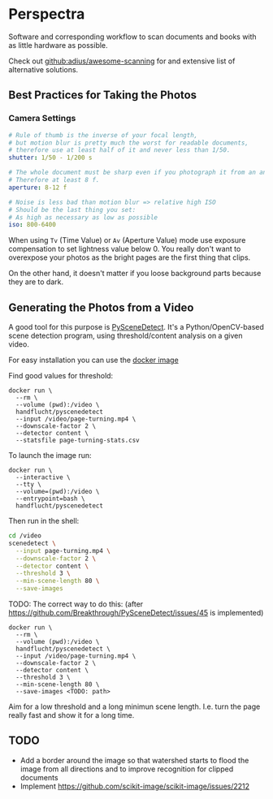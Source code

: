 # Perspectra

Software and corresponding workflow to scan documents and books
with as little hardware as possible.

Check out [github:adius/awesome-scanning]
for and extensive list of alternative solutions.

[github:adius/awesome-scanning]: https://github.com/adius/awesome-scanning


## Best Practices for Taking the Photos

### Camera Settings

```yaml
# Rule of thumb is the inverse of your focal length,
# but motion blur is pretty much the worst for readable documents,
# therefore use at least half of it and never less than 1/50.
shutter: 1/50 - 1/200 s

# The whole document must be sharp even if you photograph it from an angle.
# Therefore at least 8 f.
aperture: 8-12 f

# Noise is less bad than motion blur => relative high ISO
# Should be the last thing you set:
# As high as necessary as low as possible
iso: 800-6400
```

When using `Tv` (Time Value) or `Av` (Aperture Value) mode
use exposure compensation to set lightness value below 0.
You really don't want to overexpose your photos as the bright pages
are the first thing that clips.

On the other hand,
it doesn't matter if you loose background parts because they are to dark.


## Generating the Photos from a Video

A good tool for this purpose is [PySceneDetect].
It's a Python/OpenCV-based scene detection program,
using threshold/content analysis on a given video.

[PySceneDetect]: https://github.com/Breakthrough/PySceneDetect

For easy installation you can use the [docker image]

[docker image]: https://github.com/handflucht/PySceneDetect


Find good values for threshold:

```fish
docker run \
  --rm \
  --volume (pwd):/video \
  handflucht/pyscenedetect
  --input /video/page-turning.mp4 \
  --downscale-factor 2 \
  --detector content \
  --statsfile page-turning-stats.csv
```


To launch the image run:

```fish
docker run \
  --interactive \
  --tty \
  --volume=(pwd):/video \
  --entrypoint=bash \
  handflucht/pyscenedetect
```


Then run in the shell:

```bash
cd /video
scenedetect \
  --input page-turning.mp4 \
  --downscale-factor 2 \
  --detector content \
  --threshold 3 \
  --min-scene-length 80 \
  --save-images
```


TODO: The correct way to do this:
(after https://github.com/Breakthrough/PySceneDetect/issues/45 is implemented)

```fish
docker run \
  --rm \
  --volume (pwd):/video \
  handflucht/pyscenedetect \
  --input /video/page-turning.mp4 \
  --downscale-factor 2 \
  --detector content \
  --threshold 3 \
  --min-scene-length 80 \
  --save-images <TODO: path>
```


Aim for a low threshold and a long minimun scene length.
I.e. turn the page really fast and show it for a long time.


## TODO

- Add a border around the image
  so that watershed starts to flood the image from all directions
  and to improve recognition for clipped documents
- Implement https://github.com/scikit-image/scikit-image/issues/2212
